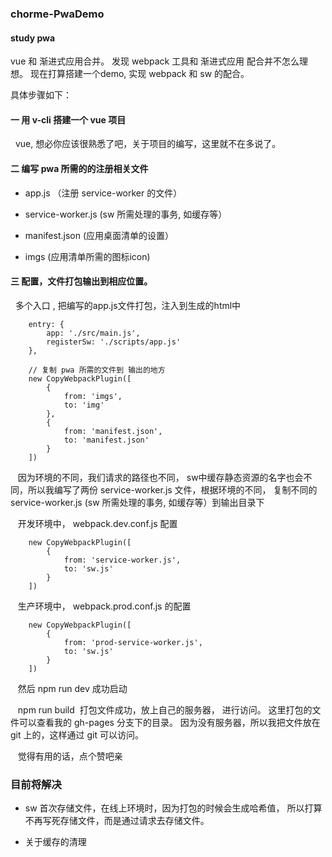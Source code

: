 ### chorme-PwaDemo
#### study pwa

vue 和 渐进式应用合并。 发现 webpack 工具和 渐进式应用 配合并不怎么理想。 现在打算搭建一个demo, 实现 webpack 和 sw 的配合。

具体步骤如下：

#### 一 用 v-cli 搭建一个 vue 项目

    vue, 想必你应该很熟悉了吧，关于项目的编写，这里就不在多说了。
    
#### 二 编写 pwa 所需的的注册相关文件
    
 - app.js （注册 service-worker 的文件）
     
 - service-worker.js (sw 所需处理的事务, 如缓存等）
     
 - manifest.json (应用桌面清单的设置）
     
 - imgs (应用清单所需的图标icon)
   

#### 三 配置，文件打包输出到相应位置。
    
    多个入口 , 把编写的app.js文件打包，注入到生成的html中
```
    entry: {
        app: './src/main.js',
        registerSw: './scripts/app.js'
    },
```
```
    // 复制 pwa 所需的文件到 输出的地方
    new CopyWebpackPlugin([
        {
            from: 'imgs',
            to: 'img'
        },
        {
            from: 'manifest.json',
            to: 'manifest.json'
        }
    ])
```
    因为环境的不同，我们请求的路径也不同， sw中缓存静态资源的名字也会不同，所以我编写了两份 service-worker.js 文件，根据环境的不同， 复制不同的 service-worker.js (sw 所需处理的事务, 如缓存等）到输出目录下
    
    开发环境中， webpack.dev.conf.js 配置
```
    new CopyWebpackPlugin([ 
        {
            from: 'service-worker.js',
            to: 'sw.js'
        }
    ])
```
    生产环境中， webpack.prod.conf.js 的配置
```
    new CopyWebpackPlugin([ 
        {
            from: 'prod-service-worker.js',
            to: 'sw.js'
        }
    ])
```
    
    然后 npm run dev 成功启动
  
    npm run build  打包文件成功，放上自己的服务器， 进行访问。 这里打包的文件可以查看我的 gh-pages 分支下的目录。 因为没有服务器，所以我把文件放在 git 上的，这样通过 git 可以访问。 
    
    觉得有用的话，点个赞吧亲


### 目前将解决

- sw 首次存储文件，在线上环境时，因为打包的时候会生成哈希值， 所以打算不再写死存储文件，而是通过请求去存储文件。

- 关于缓存的清理